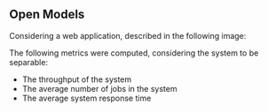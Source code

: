 ## Open Models

Considering a web application, described in the following image:



The following metrics were computed, considering the system to be separable:
- The throughput of the system
- The average number of jobs in the system
- The average system response time
